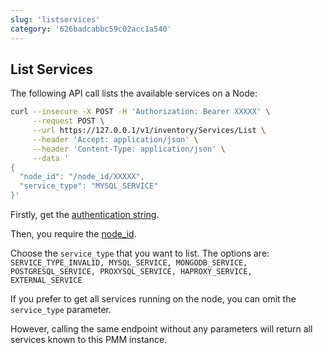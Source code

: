 ```yaml
---
slug: 'listservices'
category: '626badcabbc59c02acc1a540'
---
```


## List Services

The following API call lists the available services on a Node:

```bash
curl --insecure -X POST -H 'Authorization: Bearer XXXXX' \
     --request POST \
     --url https://127.0.0.1/v1/inventory/Services/List \
     --header 'Accept: application/json' \
     --header 'Content-Type: application/json' \
     --data '
{
  "node_id": "/node_id/XXXXX",
  "service_type": "MYSQL_SERVICE"
}'
```

Firstly, get the [authentication string](ref:authentication).

Then, you require the [node_id](ref:listnodes).

Choose the `service_type` that you want to list. The options are:
`SERVICE_TYPE_INVALID, MYSQL_SERVICE, MONGODB_SERVICE, POSTGRESQL_SERVICE, PROXYSQL_SERVICE, HAPROXY_SERVICE, EXTERNAL_SERVICE`

If you prefer to get all services running on the node, you can omit the `service_type` parameter.

However, calling the same endpoint without any parameters will return all services known to this PMM instance.
